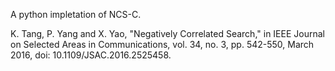 A python impletation of NCS-C.

K. Tang, P. Yang and X. Yao, "Negatively Correlated Search," in IEEE Journal on Selected Areas in Communications, vol. 34, no. 3, pp. 542-550, March 2016, doi: 10.1109/JSAC.2016.2525458.